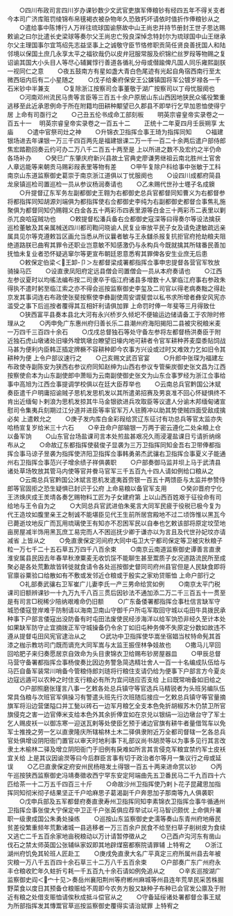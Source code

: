 <!-- { "loadSidebar": true } -->
　　○四川布政司言四川岁办课钞数少文武官吏旗军俸粮钞有经四五年不得关支者今本司广济库赃罚绫锦布帛氁褐衣被杂物年久恐致朽坏请依时值折作俸粮钞从之
　　○遣给事中陈博行人万祥往琉球国谕祭故中山王尚忠并持节册封王世子思达赐敕谕之曰尔比遣长史梁球等奏尔父王尚忠亡殁良深悼念特封尔为琉球国中山王继承尔父主理国事尔宜笃绍先志益坚事上之诚敬守臣节恪修职贡简任贤良善抚国人和陆邻境以保国土庶几永享太平之福钦哉仍以皮弁冠服常服及织锦纻丝罗叚等物赐之复诏谕其国大小头目人等尽心辅翼惇行善道各循礼分毋或僣踰俾凡国人同乐雍熙副朕一视同仁之意
　　○夜五鼓南方有星如盏大青白色尾迹有光起自角宿西南行至太微西垣内后有二小星随之
　　○戊子给秦府保安王公鋉镇国将军公镀岁禄各一千石米钞中半兼支
　　○复除浙江按察司佥事董敬于湖广按察司以丁母忧服阕也
　　○河南邓州流民马贵等言臣等三百五十余户原居山东山西因地狭民众徭役繁重逃移至此近承恩例命于所在附籍均田耕种颙望已久郡县不即举行乞早加恩恤使得宁居  上命有司亟行之
　　○己丑五伦书成命工部刻板
　　明英宗睿皇帝实录卷之一百五十一
　明英宗睿皇帝实录卷之一百五十二
　　正统十二年夏四月壬辰朔享  太庙
　　○遣中官祭司灶之神
　　○升锦衣卫指挥佥事王琦为指挥同知
　　○福建银场进去年课银一万三千四百两先是福建银课二万一千一百二十余两后遣户部侍郎焦宏踏勘回奏云约可办二万八千二百五十两至是  上以所进之数不及宏约之半仍命各场补办
　　○癸巳广东肇庆府新兴县故土官典史廖谦男继祖云南北胜州土官舍人章远能等来朝贡马赐彩叚表里等物有差
　　○甲午复除户科给事中张敏于工科南京山东道监察御史葛崇于南京浙江道俱以丁忧服阕也
　　○设四川成都府简县龙泉镇巡检司置巡检一员从参议杨润奏请也
　　○乙未赐代世孙士壥子名成鐭
　　○升提督辽东军务左副都御史王翱为右都御史总兵官都督同知曹义为右都督参将都指挥同知胡源刘端俱为都指挥使右佥都御史李纯为右副都御史都督佥事焦礼施聚俱为都督同知仍赐翱义白金各五十两彩币四表里源等白金三十两彩币二表里以剿杀兀良哈寇贼功也
　　○敕提督松潘兵备右佥都御史寇深等曰得奏尔等设法擒获巡检董敏及其亲属械送四川都司鞫问晓谕人民复业审放平民子女及请免逮敏疏远亲属具见尔等克遵敕旨区画允当悉从所议曩者敏与王永讎杀报复抗拒官府抢劫粮夫阻绝道路朕已曲宥其罪令还职业岂意敏不知感激仍与永构兵今既就擒其所辖番民善加抚恤未复业者恐怀疑逃窜尔等更宣布朝廷恩意悉宥其罪俾各安生业庶无后患
　　○敕保定伯梁＜王卸-卩＞左都督梁成署都指挥佥事申忠提督各营官军牧放骑操马匹
　　○设直隶凤阳府定远县僧会司置僧会一员从本府奏请也
　　○江西左参议夏时以均徭法编布按二司隶卒于临江府诸县多增数十人掌临江府事右参政朱得执不遣时躬至临江索之亦不得会巡按监察御史李玺及二司官以得老病奏黜之得赴京发其事词连右布政使张斐按察使李彝副使周安谓斐尝以私书求所增者彝安风宪亦滥受之事下后巡按者覆得其互相奸利请俱加罪  上命罚时俸一年斐等三月得致仕
　　○狭西富平县奏本县北大河有永兴桥岁久倾圯不便输运边储请备工于农隙时修理从之
　　○丙申免广东惠州府归善长乐二县潮州府海阳揭阳二县被灾税粮米麦一万四千三百四十余石
　　○戊戌总督独石等处守备左参将左都督杨洪奏臣于附近独石虎山墩诸处旧壕外增筑墩台瞭望旧壕内地可耕者令官军耕种荞麦糜黍贴饲战马甚为便利内臣韩正插定牌橛不容耕种即今农事方兴设或过时又难效力乞如旧令其耕种为便  上令户部议速行之
　　○己亥赐文武百官宴
　　○升郎中张琛为福建左布政使寺副陈安为狭西右参议府同知赵绅为山西右参议专管柴炭御史张文昌为江西按察使俞本为山东副使郎中萧晅为云南副使御史张文为山东佥事罗经为浙江佥事给事中高旭为江西佥事提调学校俱以在廷大臣荐举也
　　○云南总兵官黔国公沐斌奏臣遣千户明庸招谕贼子思机发思机发以其所遣弟招赛及男哀准不回心怀疑惧终不肯出近缅甸卜剌浪为思机发掠其牛马金银欲进兵攻取臣等议遣人分谕木邦缅甸诸宣慰司令集夷兵刻期过江分道并进臣等率官军万人驻腾冲以助其势使贼四面受敌成擒必矣  上遣敕允之
　　○庚子发内库白金彩叚给赏辽东征讨有功总兵等官太监亦失哈杨宣复岁给米三十六石
　　○辛丑命户部输银一万两于密云遵化二处籴粮上仓以备军饷
　　○山东官台场盐课司言本处煎盐甚艰况久雨浸灌盐课日亏请折纳绵布从之
　　○命故辽东都指挥使裴俊子显袭为三万卫指挥同知金吾右卫带俸都指挥佥事马谅子昱袭为指挥使济阳卫指挥佥事韩勇弟杰武骧右卫指挥佥事夏义子能通州右卫指挥佥事范兴子增余绩子祥俱袭职
　　○户部奏御马监并坝上马于武清县诸处草场牧放其管马内使等官并餋马官军三千五百九十四人请如例给口粮从之
　　○云南总兵官黔国公沐斌言思机发遣夷首赍银一百五十两馈臣与太监并参赞侍郎等官固拒之恐生疑惧已封识于公府  上命易粮以备官军支用
　　○癸卯晋府宁化王济焕庆成王羙埥各奏乞赐物料工匠为子女建府第  上以山西百姓艰于征役命有司给地与王令自为之
　　○大同总兵官武进伯朱冕言大同军民疲于役税已极今复为代王造坟如腹里亲王之制诚不能堪臣见代王生前所居宫殿地不过二顷饰惟以黑瓦今已薨逝坟地反广而瓦用琉璃使王有知亦不忍困军民以自奉也乞敕该部将原定坟茔地亩房屋减半饰用黑瓦庶工易完而人不困巡抚少卿于谦亦以为言且及代世孙妃坟亦请减省  上皆从之
　　○免直隶保定河间府大同中屯卫大宁都司保定等卫被灾秋粮子粒一万七千二十五石草五万四千八百余束
　　○南京云南道监察御史谭善言直隶淮安属县民因去年春旱秋潦粟麦无收饥馁不能聊生甚至鬻质子女况道路流民所至成聚必是各处荒歉故皆转徙就食请令各处巡按御史督同司府州县官但是人民缺食即将官廪谷粟验口给散如有不敷或发邻近仓粮或于殷实之家劝贷赈恤  上命户部行之
　　○礼部奏武骧右卫军崔广儿妻李氏一产三男命给赏如例
　　○南京太平门税课司旧额辨课钞一十九万九千八百三贯后因钞法不通加添二万二千三百五十一贯至是有司言□税稀少陪纳艰难命仍旧额
　　○广东备倭署都指挥佥事杜信言缺军守城恐倭寇登岸难于防制请以海南卫南山守御千户所屯军取回守城以屯田牛具拨民承种事下户部言倭寇出没防备有时屯田法废使民经涉海洋以给军饷恐非经久至计本处如果缺军防守止宜摘拨正军守城操备仍令余丁如旧屯种务俾不失原定分数如故违不遵从提督屯田风宪官逮治从之
　　○武功中卫指挥使华嵩坐宿娼当杖特命髡其首漆之枷示教坊司门既而谪充大同军嵩与太监王振侄林争妓故也
　　○撒马儿罕回回哈肥子来归奏愿居京自效命为头目隶锦衣卫给赐布钞房屋器皿
　　○甲辰总督马营守备署都指挥佥事杨俊奏比因边务警急简选精壮舍人一百一十名编成队伍给与马匹自备军装常川哨备今管粮侍郎刘琏将行粮住支请仍给为便事下户部言方今夏炎边寇远遁可以农种之时住支行粮必有所为宜问琏应否支给  上曰既常哨备如旧给之
　　○户部照磨张瑾言八事一乞敕各处总兵镇守等官选兵马精锐者为头班另编队伍常具刍粮与次班官军俱操习有警遣头班先行次班随后接应一乞敕总兵镇守等官量摘旗军将沿边营堡隘口并工甃以砖石一边军月粮乞全支本色免折胡椒苏木仍禁卫所官旗侵克之害一边官俸米支给本色外其余折俸宜如在京兑以银绢一沿边墩台守了军士乞人赐皮袄一以御冻寒一迎送瓦剌等处使臣乞预于诸边官旗有耕牛者量借驾车以免军士推挽之劳一乞以直隶隆庆所辖榆林土木二驿俱隶附近万全都司督辖一乞各总兵官处俱增设阴阳衙门置官以审天时地利事下礼部议尚书胡濙等以为事多见行其言改隶土木榆林二驿及增立阴阳衙门于旧例有戾难如所言其言侵克军粮宜禁约军士皮袄宜关给  上是其议因谕濙等曰今后群臣言事有切于政治者尔等月一集议行之毋或延误
　　○乙巳直隶保定府安州民杨暄发土得银一百五十两来进命赏以钞
　　○丙午巡按狭西监察御史冯靖奏徵收西宁罕东安定阿端曲先五卫番民马二千九百四十六匹给茶一十二万五千四百三十斤
　　○命故沙州卫指挥使乃剌卜花子昆藏思加指挥同知彻米彻子结果坚正千户哈麻思子葛渴副千户奔思加子那南等九人俱袭职
　　○戊申兵部及五军都督府奏直隶寿州卫指挥同知李素锦衣卫指挥佥事牛循通州卫指挥佥事张俊大宁保定中卫正千户张英俱应荐举试以弓马智识颇优  上命俱升署职一级隶成国公朱勇处操练
　　○巡按山东监察御史史濡等奏山东青州府地瘠民贫差役繁重频年荒歉诸城一县逃移者一万三百余户民食不给至扫草子削树皮为食续又逃亡二千五百余家地亩税粮动以万计请暂停徵从之
　　○己酉卢沟河东有凿山伐石之禁太师英国公张辅纵家奴即其地辟煤窑都察院请罪辅  上特宥之
　　○浙江湖州府饥免其轮班人匠赴工
　　○庚戌免直隶大名广平真定三府所属州县去年被灾粮一万八千五百四十余石草三十二万八千五百余束
　　○户部奏广东广州府永丰仓粮收贮年久蛀折亏耗一千五百九十余石请如例免追从之
　　○辛亥巡按湖广监察御史阎＜宀十见＞奏岳州襄阳荆州等府郴州麻城等州县连年荒旱民采苦株掘野菜食以度日其预备仓粮赈给不周即今农务方殷又缺种子布种已会官发公廪及于附近有粮之处借支赈恤请俟秋成抵斗偿官从之
　　○守备延绥诸处署都督佥事王斌为所部指挥发其慱鬻官草巡按监察御史覆得实请治斌罪  上特宥之
